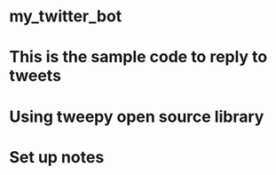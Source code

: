 # my_twitter_bot
# This is the sample code to reply to tweets
# Using tweepy open source library

# Set up notes
